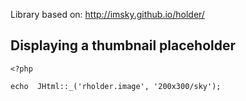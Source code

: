 Library based on:
http://imsky.github.io/holder/

## Displaying a thumbnail placeholder

```
<?php

echo  JHtml::_('rholder.image', '200x300/sky');
```
